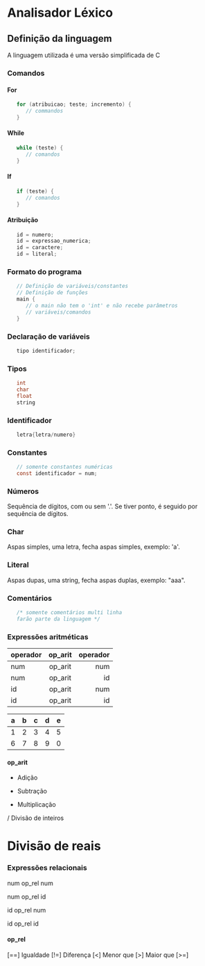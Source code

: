 # Analisador Léxico

## Definição da linguagem
A linguagem utilizada é uma versão simplificada de C

### Comandos
#### For
```C
   for (atribuicao; teste; incremento) {
      // commandos
   }
```

#### While
```C
   while (teste) {
      // comandos
   }
```

#### If
```C
   if (teste) {
      // comandos
   }
```

#### Atribuição
```C
   id = numero;
   id = expressao_numerica;
   id = caractere;
   id = literal;
```

### Formato do programa
```C
   // Definição de variáveis/constantes
   // Definição de funções
   main {
      // o main não tem o 'int' e não recebe parâmetros
      // variáveis/comandos
   }
```

### Declaração de variáveis
```C
   tipo identificador;
```

### Tipos
```C
   int
   char
   float
   string
```

### Identificador
```C
   letra{letra/numero}
```

### Constantes
```C
   // somente constantes numéricas
   const identificador = num;
```

### Números
   Sequência de dígitos, com ou sem '.'. Se tiver ponto, é seguido por sequência
   de dígitos.

### Char
   Aspas simples, uma letra, fecha aspas simples, exemplo: 'a'.

### Literal
   Aspas dupas, uma string, fecha aspas duplas, exemplo: "aaa".

### Comentários
```C
   /* somente comentários multi linha
   farão parte da linguagem */
```

### Expressões aritméticas
   | operador | op_arit | operador |
   | -------- |:-------:| --------:|
   | num      | op_arit | num      |
   | num      | op_arit | id       |
   | id       | op_arit | num      |
   | id       | op_arit | id       |


| a  | b  | c  | d  | e  |
|----|----|----|----|----|
| 1  | 2  | 3  | 4  | 5  |
| 6  | 7  | 8  | 9  | 0  |

#### op_arit
   + Adição

   - Subtração

   * Multiplicação

   / Divisão de inteiros

   #   Divisão de reais

### Expressões relacionais
   num op_rel num

   num op_rel id

   id op_rel num

   id op_rel id

#### op_rel
   [==] Igualdade
   [!=] Diferença
   [<] Menor que
   [>] Maior que
   [>=] 

